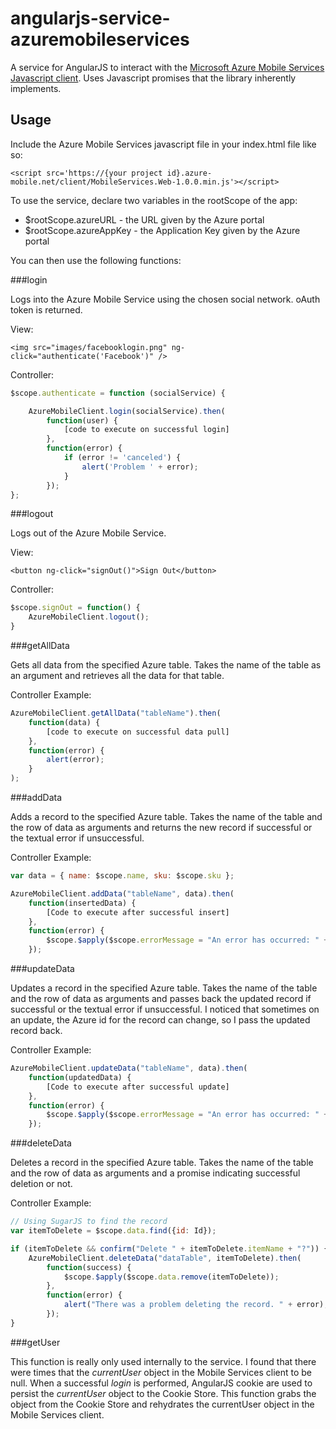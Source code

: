 angularjs-service-azuremobileservices
=====================================

A service for AngularJS to interact with the [Microsoft Azure Mobile Services Javascript client](http://msdn.microsoft.com/en-us/library/windowsazure/jj554207.aspx). Uses Javascript promises that the library inherently implements.

Usage
-----

Include the Azure Mobile Services javascript file in your index.html file like so:

`<script src='https://{your project id}.azure-mobile.net/client/MobileServices.Web-1.0.0.min.js'></script>`

To use the service, declare two variables in the rootScope of the app:

-	$rootScope.azureURL - the URL given by the Azure portal
-	$rootScope.azureAppKey - the Application Key given by the Azure portal

You can then use the following functions:

###login

Logs into the Azure Mobile Service using the chosen social network. oAuth token is returned.

View:

`<img src="images/facebooklogin.png" ng-click="authenticate('Facebook')" />`

Controller:

```javascript
$scope.authenticate = function (socialService) {

	AzureMobileClient.login(socialService).then(
		function(user) {
			[code to execute on successful login]
		},
		function(error) {			
			if (error != 'canceled') {
				alert('Problem ' + error);
			}				
		});	
};
```

###logout

Logs out of the Azure Mobile Service.

View:

`<button ng-click="signOut()">Sign Out</button>`

Controller:

```javascript
$scope.signOut = function() {		
	AzureMobileClient.logout();
}
```

###getAllData

Gets all data from the specified Azure table. Takes the name of the table as an argument and retrieves all the data for that table.

Controller Example:

```javascript
AzureMobileClient.getAllData("tableName").then(
	function(data) {
		[code to execute on successful data pull]
	},
	function(error) {
		alert(error);
	}
);
```

###addData

Adds a record to the specified Azure table. Takes the name of the table and the row of data as arguments and returns the new record if successful or the textual error if unsuccessful.

Controller Example:

```javascript
var data = { name: $scope.name, sku: $scope.sku };

AzureMobileClient.addData("tableName", data).then(
	function(insertedData) {
		[Code to execute after successful insert]
	},
	function(error) {
		$scope.$apply($scope.errorMessage = "An error has occurred: " + error.message);
	});
```

###updateData

Updates a record in the specified Azure table. Takes the name of the table and the row of data as arguments and passes back the updated record if successful or the textual error if unsuccessful. I noticed that sometimes on an update, the Azure id for the record can change, so I pass the updated record back.

Controller Example:

```javascript
AzureMobileClient.updateData("tableName", data).then(
	function(updatedData) {
		[Code to execute after successful update]
	},
	function(error) {
		$scope.$apply($scope.errorMessage = "An error has occurred: " + error.message);
	});
```

###deleteData

Deletes a record in the specified Azure table. Takes the name of the table and the row of data as arguments and a promise indicating successful deletion or not.

Controller Example:

```javascript
// Using SugarJS to find the record
var itemToDelete = $scope.data.find({id: Id});

if (itemToDelete && confirm("Delete " + itemToDelete.itemName + "?")) {
	AzureMobileClient.deleteData("dataTable", itemToDelete).then(
		function(success) {
			$scope.$apply($scope.data.remove(itemToDelete));
		},
		function(error) {
			alert("There was a problem deleting the record. " + error);
		});
}
```

###getUser

This function is really only used internally to the service. I found that there were times that the _currentUser_ object in the Mobile Services client to be null. When a successful _login_ is performed, AngularJS cookie are used to persist the _currentUser_ object to the Cookie Store. This function grabs the object from the Cookie Store and rehydrates the currentUser object in the Mobile Services client.